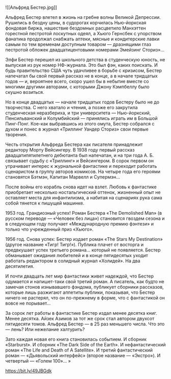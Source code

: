 ![[Альфред Бестер.jpg]]

Альфред Бестер влетел в жизнь на гребне волны Великой Депрессии. Рушились в бездну цены, в судорогах корчилась Нью-йоркская фондовая биржа, нашествие бездомных расцветило Манхэттен горестной пестротой лоскутных одеял, а Хьюго Гернсбек с упорством фанатика продолжал снабжать аптеки, мясные и кондитерские лавки самым по тем временам доступным товаром — дразнящими глаз пестротой обложек двадцатицентовыми номерами Эмейзинг Сториз»...

Элфи Бестер перешел из школьного детства в студенческую юность, не выпуская из рук номер НФ-журнала. Это был фэн, каких поискать. И будь правительство США чуть удачливее в борьбе с кризисом, Бестер напечатал бы свой первый рассказ не в конце, а в начале тридцатых годов — и, вероятнее всего, скоро ушел бы в небытие вместе со многими другими авторами, с которыми Джону Кэмпбеллу было скушно возиться.

Но в конце двадцатых — начале тридцатых годов Бестеру было не до творчества. С него хватало и чтения, а позже его закрутила студенческая неразбериха, и три университета — Нью-йоркский, Пенсильванский и Колумбийский — принялись играть им в Большой Пинг-Понг. Кое-как выбравшись из этого омута, Бестер собрался с духом и понес в журнал «Триллинг Уандер Сториз» свои первые творения.

Честь открытия Альфреда Бестера как писателя принадлежит редактору Морту Вейсингеру. В 1938 году первый рассказ двадцатипятилетнего дебютанта был напечатан, и на три года А. Б. связывает судьбу с «Триллинг» и Вейсингером. В сорок первом он утрачивает интерес к журнальной фантастике и переходит работать сценаристом в группу авторов комиксов. На четыре года его героями становятся Бэтмэн, Капитан Марвелл и Супермэн...

После войны его корабль снова идет на взлет. Любовь к фантастике приобретает несколько ностальгический оттенок, жизненный опыт не оставляет места для инфантилизма, а набитая на сценариях рука сама собой тянется к пишущей машинке.

1953 год. Грандиозный успех! Роман Бестера «The Demolished Man» (в русском переводе — «Человек без лица») становится гвоздем сезона и в следующем году получает «Международную премию фэнтези» и только что учрежденный приз «Хьюго».

1956 год. Снова успех: Бестер издает роман «The Stars My Destination» (другое название «Тигр! Тигр!»). Публика плачет от восторга и предвкушает успех третьего романа... который не появляется. Бестер обманывает ожидания любителей и в конце пятидесятых уходит работать редактором в солидный журнал «Холидей». На два десятилетия.

И почти двадцать лет мир фантастики живет надеждой, что Бестер одумается и напишет-таки свой третий роман. А писатель, как будто не замечая стонов изнывавшего фэндома, публикует сборники рассказов, которые лишь разжигают аппетиты публики, показывая, что Бестер ничего не растерял, что он по-прежнему в форме, что с фантастикой он вовсе не порывает...

За сорок лет работы в фантастике Бестер издал менее десятка книг. Менее десятка. Айзек Азимов за тот же срок стал автором двухсот пятидесяти томов. Альфред Бестер — в 25 раз меньшего числа. Что это — лень? Или нежелание халтурить?

Зато каждая новая его книга становилась событием. И сборник «Starburst». И сборник «The Dark Side of the Earth». И нефантастический роман «The Life and Death of A Satellite». И третий фантастический роман — «Дьявольский интерфейс» (второе название — «Экстро»). И четвертый — «Голем 100»... »

https://bit.ly/49JBGdk